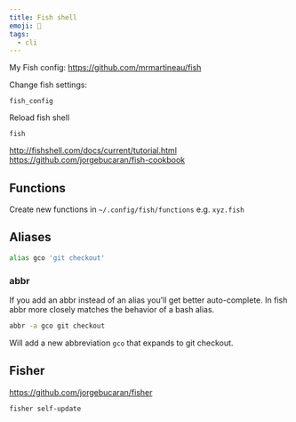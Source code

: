 ```yaml
---
title: Fish shell
emoji: 🐠
tags:
  - cli
---
```


My Fish config: https://github.com/mrmartineau/fish

Change fish settings:

```shell
fish_config
```

Reload fish shell

```shell
fish
```

http://fishshell.com/docs/current/tutorial.html
https://github.com/jorgebucaran/fish-cookbook

## Functions

Create new functions in `~/.config/fish/functions` e.g. `xyz.fish`

## Aliases

```sh
alias gco 'git checkout'
```

### abbr

If you add an abbr instead of an alias you'll get better auto-complete. In fish abbr more closely matches the behavior of a bash alias.

```sh
abbr -a gco git checkout
```

Will add a new abbreviation `gco` that expands to git checkout.

## Fisher

https://github.com/jorgebucaran/fisher

```
fisher self-update
```
